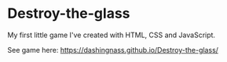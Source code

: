 # Destroy-the-glass
My first little game I've created with HTML, CSS and JavaScript.

See game here:
https://dashingnass.github.io/Destroy-the-glass/

